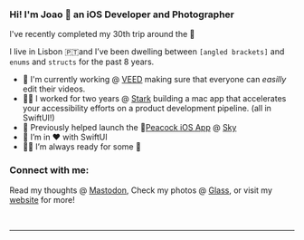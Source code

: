 ### Hi! I'm Joao 👋 an iOS Developer and Photographer
I've recently completed my 30th trip around the 🔆

I live in Lisbon 🇵🇹and I’ve been dwelling between `[angled brackets]` and `enums` and `structs` for the past 8 years.

- 📱 I'm currently working @ [VEED][veed] making sure that everyone can _easilly_ edit their videos.
- 👨‍💻 I worked for two years @ [Stark][stark] building a mac app that accelerates your accessibility efforts on a product development pipeline. (all in SwiftUI!)
- 🚀 Previously helped launch the 🦚[Peacock iOS App][peacock] @ [Sky][sky-linkedin]
- 🍹 I’m in ❤️ with SwiftUI
- 🏃‍♂️ I’m always ready for some 📸

### Connect with me:

Read my thoughts @ [Mastodon][masto], Check my photos @ [Glass][glass], or visit my [website][website] for more!

<br />

---

[masto]: https://masto.pt/@dordio
[sky-linkedin]: https://www.linkedin.com/company/skyportugal/
[peacock]: https://apps.apple.com/us/app/peacock-tv/id1508186374
[stark]: https://www.getstark.co/
[veed]: https://veed.io
[glass]: https://glass.photo/dordio
[website]: https://dordio.pt
